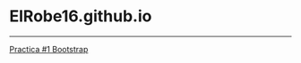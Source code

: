 # ElRobe16.github.io
<hr>
<a href="https://ElRobe16.github.io/16abril.html">Practica #1 Bootstrap </a><br>

